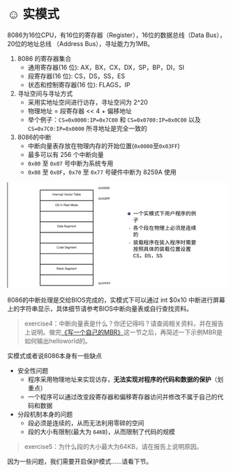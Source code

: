 # ☺ 实模式

8086为16位CPU，有16位的寄存器（Register），16位的数据总线（Data Bus），20位的地址总线 （Address Bus），寻址能力为1MB。

1. 8086 的寄存器集合
   * 通用寄存器(16 位): AX，BX，CX，DX，SP，BP，DI，SI
   * 段寄存器(16 位): CS，DS，SS，ES
   * 状态和控制寄存器(16 位): FLAGS，IP
2. 寻址空间与寻址方式
   * 采用实地址空间进行访存，寻址空间为 2^20
   * 物理地址 = 段寄存器 << 4 + 偏移地址
   * 举个例子：`CS=0x0000:IP=0x7C00` 和 `CS=0x0700:IP=0x0C00` 以及 `CS=0x7C0:IP=0x0000` 所寻地址是完全一致的
3. 8086的中断
   * 中断向量表存放在物理内存的开始位置(`0x0000`至`0x03FF`)
   * 最多可以有 256 个中断向量
   * `0x00` 至 `0x07` 号中断为系统专用
   * `0x08` 至 `0x0F`，`0x70` 至 `0x77` 号硬件中断为 8259A 使用

![一个实模式下用户程序例子](<../../../.gitbook/assets/image (7).png>)

8086的中断处理是交给BIOS完成的，实模式下可以通过 int $0x10 中断进行屏幕上的字符串显示，具体细节请参考BIOS中断向量表或自行查找资料。

> exercise4：中断向量表是什么？你还记得吗？请查阅相关资料，并在报告上说明。做完[《写一个自己的MBR》](../../kai-shi-shi-yan/xie-yi-ge-zi-ji-de-mbr/)这一节之后，再简述一下示例MBR是如何输出helloworld的。

实模式或者说8086本身有一些缺点

* 安全性问题
  * 程序采用物理地址来实现访存，**无法实现对程序的代码和数据的保护**（划重点）
  * 一个程序可以通过改变段寄存器和偏移寄存器访问并修改不属于自己的代码和数据
* 分段机制本身的问题
  * 段必须是连续的，从而无法利用零碎的空间
  * 段的大小有限制(最大为 `64KB`)，从而限制了代码的规模

> exercise5：为什么段的大小最大为64KB，请在报告上说明原因。

因为一些问题，我们需要开启保护模式......请看下节。



